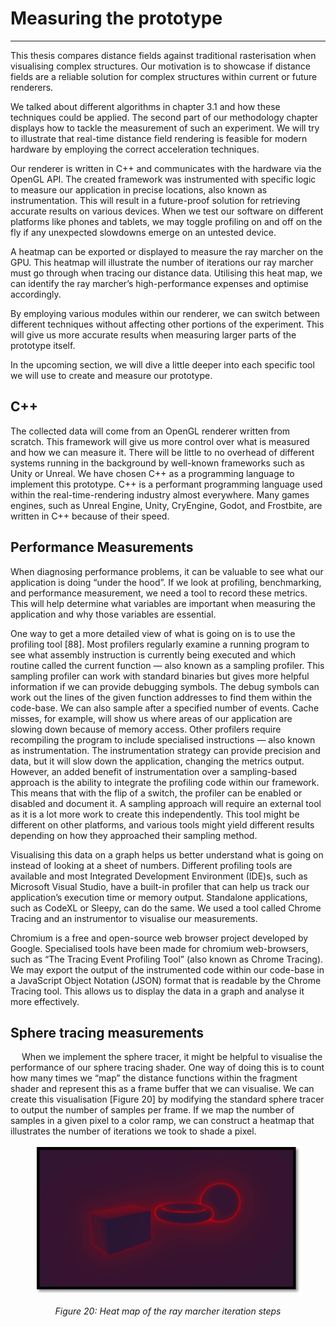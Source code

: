 # Measuring the prototype
---

This thesis compares distance fields against traditional rasterisation when visualising complex structures. Our motivation is to showcase if distance fields are a reliable solution for complex structures within current or future renderers.

We talked about different algorithms in chapter 3.1 and how these techniques could be applied. The second part of our methodology chapter displays how to tackle the measurement of such an experiment. We will try to illustrate that real-time distance field rendering is feasible for modern hardware by employing the correct acceleration techniques.

Our renderer is written in C++ and communicates with the hardware via the OpenGL API. The created framework was instrumented with specific logic to measure our application in precise locations, also known as instrumentation. This will result in a future-proof solution for retrieving accurate results on various devices. When we test our software on different platforms like phones and tablets, we may toggle profiling on and off on the fly if any unexpected slowdowns emerge on an untested device. 

A heatmap can be exported or displayed to measure the ray marcher on the GPU. This heatmap will illustrate the number of iterations our ray marcher must go through when tracing our distance data. Utilising this heat map, we can identify the ray marcher’s high-performance expenses and optimise accordingly. 

By employing various modules within our renderer, we can switch between different techniques without affecting other portions of the experiment. This will give us more accurate results when measuring larger parts of the prototype itself.

In the upcoming section, we will dive a little deeper into each specific tool we will use to create and measure our prototype.

## C++

The collected data will come from an OpenGL renderer written from scratch. This framework will give us more control over what is measured and how we can measure it. There will be little to no overhead of different systems running in the background by well-known frameworks such as Unity or Unreal. We have chosen C++ as a programming language to implement this prototype. C++ is a performant programming language used within the real-time-rendering industry almost everywhere. Many games engines, such as Unreal Engine, Unity, CryEngine, Godot, and Frostbite, are written in C++ because of their speed. 

## Performance Measurements

When diagnosing performance problems, it can be valuable to see what our application is doing “under the hood”. If we look at profiling, benchmarking, and performance measurement, we need a tool to record these metrics. This will help determine what variables are important when measuring the application and why those variables are essential. 

One way to get a more detailed view of what is going on is to use the profiling tool [88]. Most profilers regularly examine a running program to see what assembly instruction is currently being executed and which routine called the current function — also known as a sampling profiler. This sampling profiler can work with standard binaries but gives more helpful information if we can provide debugging symbols. The debug symbols can work out the lines of the given function addresses to find them within the code-base. We can also sample after a specified number of events. Cache misses, for example, will show us where areas of our application are slowing down because of memory access. Other profilers require recompiling the program to include specialised instructions — also known as instrumentation. The instrumentation strategy can provide precision and data, but it will slow down the application, changing the metrics output. However, an added benefit of instrumentation over a sampling-based approach is the ability to integrate the profiling code within our framework. This means that with the flip of a switch, the profiler can be enabled or disabled and document it. A sampling approach will require an external tool as it is a lot more work to create this independently. This tool might be different on other platforms, and various tools might yield different results depending on how they approached their sampling method. 

Visualising this data on a graph helps us better understand what is going on instead of looking at a sheet of numbers. Different profiling tools are available and most Integrated Development Environment (IDE)s, such as Microsoft Visual Studio, have a built-in profiler that can help us track our application’s execution time or memory output. Standalone applications, such as CodeXL or Sleepy, can do the same. We used a tool called Chrome Tracing and an instrumentor to visualise our measurements.

Chromium is a free and open-source web browser project developed by Google. Specialised tools have been made for chromium web-browsers, such as “The Tracing Event Profiling Tool” (also known as Chrome Tracing). We may export the output of the instrumented code within our code-base in a JavaScript Object Notation (JSON) format that is readable by the Chrome Tracing tool. This allows us to display the data in a graph and analyse it more effectively.

## Sphere tracing measurements
 
When we implement the sphere tracer, it might be helpful to visualise the performance of our sphere tracing shader. One way of doing this is to count how many times we “map” the distance functions within the fragment shader and represent this as a frame buffer that we can visualise. We can create this visualisation [Figure 20] by modifying the standard sphere tracer to output the number of samples per frame. If we map the number of samples in a given pixel to a color ramp, we can construct a heatmap that illustrates the number of iterations we took to shade a pixel.

<p align="center">
  <img width="427" height="240" src="./assets/heatmap.png">
</p>
<p align="center">
    <i>
    Figure 20: Heat map of the ray marcher iteration steps
    </i>
</p>